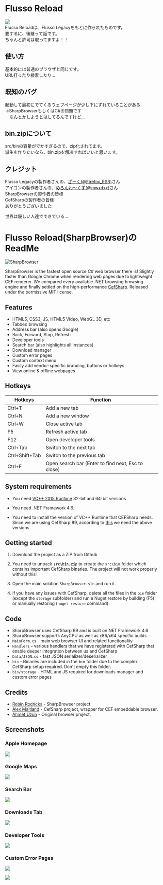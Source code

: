 # Flusso Reload
![](https://github.com/kaonasi_biwa/Flusso-Reload/raw/master/images/Flusso_Re.png)  
Flusso Reloadは、Flusso Legacyをもとに作られたものです。  
要するに、後継って話です。  
ちゃんと許可は取ってますよ！！  

## 使い方
基本的には普通のブラウザと同じです。  
URL打ったり検索したり...

## 既知のバグ
起動して最初にでてくるウェブページが少し下にずれていることがある  
→SharpBrowserもしくはC#の問題です  
　なんとかしようとはしてるんですけど...

## bin.zipについて
src/binの容量がでかすぎるので、zip化されてます。  
派生を作りたいなら、bin.zipを解凍すればいいと思います。

## クレジット
Flusso Legacyの製作者さんの、[ざーく(@Firefox_ESR)](https://twitter.com/Firefox_ESR)さん  
アイコンの製作者さんの、[めろんわ～くす(@mwxdxx)](https://twitter.com/mwxdxx)さん  
SharpBrowserの製作者の皆様  
CefSharpの製作者の皆様  
ありがとうございました  
  
世界は優しい人達でできている...

# Flusso Reload(SharpBrowser)のReadMe

![SharpBrowser](https://github.com/sharpbrowser/SharpBrowser/raw/master/images/logo3.png)

SharpBrowser is the fastest open source C# web browser there is! Slightly faster than Google Chrome when rendering web pages due to lightweight CEF renderer. We compared every available .NET browsing browsing engine and finally settled on the high-performance [CefSharp](https://github.com/cefsharp/CefSharp/). Released under the permissive MIT license.

## Features

- HTML5, CSS3, JS, HTML5 Video, WebGL 3D, etc
- Tabbed browsing
- Address bar (also opens Google)
- Back, Forward, Stop, Refresh
- Developer tools
- Search bar (also highlights all instances)
- Download manager
- Custom error pages
- Custom context menu
- Easily add vendor-specific branding, buttons or hotkeys
- View online & offline webpages

## Hotkeys

Hotkeys | Function
------------ | -------------
Ctrl+T		| Add a new tab
Ctrl+N		| Add a new window
Ctrl+W		| Close active tab
F5			| Refresh active tab
F12			| Open developer tools
Ctrl+Tab	| Switch to the next tab
Ctrl+Shift+Tab	| Switch to the previous tab
Ctrl+F		| Open search bar (Enter to find next, Esc to close)


## System requirements

- You need [VC++ 2015 Runtime](https://www.microsoft.com/en-in/download/details.aspx?id=48145) 32-bit and 64-bit versions

- You need .NET Framework 4.6.

- You need to install the version of VC++ Runtime that CEFSharp needs. Since we are using CefSharp 89, according to [this](https://github.com/cefsharp/CefSharp/#release-branches) we need the above versions


## Getting started

1. Download the project as a ZIP from Github

2. You need to unpack **`src\bin.zip`** to create the `src\bin` folder which contains important CefSharp binaries. The project will not work properly without this!

3. Open the main solution `SharpBrowser.sln` and run it.

4. If you have any issues with CefSharp, delete all the files in the `bin` folder (except the `storage` subfolder) and run a Nuget restore by building (F5) or manually restoring (`nuget restore` command).


## Code

- SharpBrowser uses CefSharp 89 and is built on NET Framework 4.6
- SharpBrowser supports AnyCPU as well as x86/x64 specific builds
- `MainForm.cs` - main web browser UI and related functionality
- `Handlers` - various handlers that we have registered with CefSharp that enable deeper integration between us and CefSharp
- `Data/JSON.cs` - fast JSON serializer/deserializer
- `bin` - Binaries are included in the `bin` folder due to the complex CefSharp setup required. Don't empty this folder.
- `bin/storage` - HTML and JS required for downloads manager and custom error pages

## Credits

- [Robin Rodricks](https://github.com/robinrodricks) - SharpBrowser project.
- [Alex Maitland](https://github.com/amaitland) - CefSharp project, wrapper for CEF embeddable browser.
- [Ahmet Uzun](https://github.com/postacik) - Original browser project.

## Screenshots

### Apple Homepage

![](https://github.com/sharpbrowser/SharpBrowser/raw/master/images/1.png)

### Google Maps

![](https://github.com/sharpbrowser/SharpBrowser/raw/master/images/2.png)

### Search Bar

![](https://github.com/sharpbrowser/SharpBrowser/raw/master/images/search.png)

### Downloads Tab

![](https://github.com/sharpbrowser/SharpBrowser/raw/master/images/3.png)

### Developer Tools

![](https://github.com/sharpbrowser/SharpBrowser/raw/master/images/4.png)

### Custom Error Pages

![](https://github.com/sharpbrowser/SharpBrowser/raw/master/images/error1.png)

![](https://github.com/sharpbrowser/SharpBrowser/raw/master/images/error2.png)

